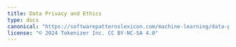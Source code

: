 ```yaml
---
title: Data Privacy and Ethics
type: docs
canonical: "https://softwarepatternslexicon.com/machine-learning/data-privacy-and-ethics"
license: "© 2024 Tokenizer Inc. CC BY-NC-SA 4.0"
---
```

